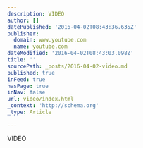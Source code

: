 ```yaml
---
description: VIDEO
author: []
datePublished: '2016-04-02T08:43:36.635Z'
publisher:
  domain: www.youtube.com
  name: youtube.com
dateModified: '2016-04-02T08:43:03.098Z'
title: ''
sourcePath: _posts/2016-04-02-video.md
published: true
inFeed: true
hasPage: true
inNav: false
url: video/index.html
_context: 'http://schema.org'
_type: Article

---
```

VIDEO